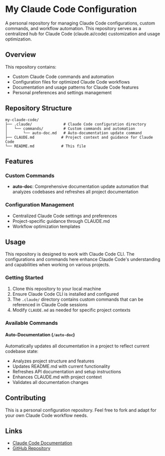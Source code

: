 # My Claude Code Configuration

A personal repository for managing Claude Code configurations, custom commands, and workflow automation. This repository serves as a centralized hub for Claude Code (claude.ai/code) customization and usage optimization.

## Overview

This repository contains:

- Custom Claude Code commands and automation
- Configuration files for optimized Claude Code workflows  
- Documentation and usage patterns for Claude Code features
- Personal preferences and settings management

## Repository Structure

```text
my-claude-code/
├── .claude/              # Claude Code configuration directory
│   └── commands/         # Custom commands and automation
│       └── auto-doc.md   # Auto-documentation update command
├── CLAUDE.md            # Project context and guidance for Claude Code
└── README.md            # This file
```

## Features

### Custom Commands

- **auto-doc**: Comprehensive documentation update automation that analyzes codebases and refreshes all project documentation

### Configuration Management

- Centralized Claude Code settings and preferences
- Project-specific guidance through CLAUDE.md
- Workflow optimization templates

## Usage

This repository is designed to work with Claude Code CLI. The configurations and commands here enhance Claude Code's understanding and capabilities when working on various projects.

### Getting Started

1. Clone this repository to your local machine
2. Ensure Claude Code CLI is installed and configured
3. The `.claude/` directory contains custom commands that can be referenced in Claude Code sessions
4. Modify `CLAUDE.md` as needed for specific project contexts

### Available Commands

#### Auto-Documentation (`/auto-doc`)

Automatically updates all documentation in a project to reflect current codebase state:

- Analyzes project structure and features
- Updates README.md with current functionality
- Refreshes API documentation and setup instructions
- Enhances CLAUDE.md with project context
- Validates all documentation changes

## Contributing

This is a personal configuration repository. Feel free to fork and adapt for your own Claude Code workflow needs.

## Links

- [Claude Code Documentation](https://docs.anthropic.com/claude/docs)
- [GitHub Repository](https://github.com/irfansofyana/my-claude-code)
